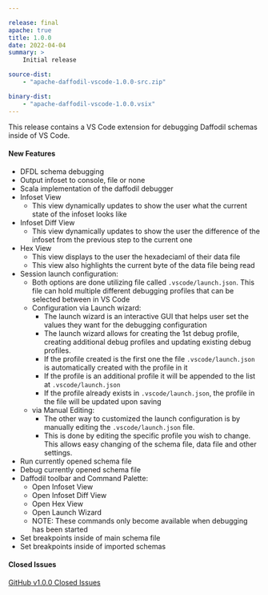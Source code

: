 ```yaml
---

release: final
apache: true
title: 1.0.0
date: 2022-04-04
summary: >
    Initial release

source-dist:
    - "apache-daffodil-vscode-1.0.0-src.zip"

binary-dist:
    - "apache-daffodil-vscode-1.0.0.vsix"
---
```


This release contains a VS Code extension for debugging Daffodil schemas inside of VS Code.

#### New Features

* DFDL schema debugging
* Output infoset to console, file or none
* Scala implementation of the daffodil debugger
* Infoset View
    * This view dynamically updates to show the user what the current state of the infoset looks like
* Infoset Diff View
    * This view dynamically updates to show the user the difference of the infoset from the previous step to the current one
* Hex View
    * This view displays to the user the hexadeciaml of their data file
    * This view also highlights the current byte of the data file being read
* Session launch configuration:
    * Both options are done utilizing file called `.vscode/launch.json`. This file can hold multiple different debugging profiles that can be selected between in VS Code
    * Configuration via Launch wizard:
        * The launch wizard is an interactive GUI that helps user set the values they want for the debugging configuration
        * The launch wizard allows for creating the 1st debug profile, creating additional debug profiles and updating existing debug profiles.
        * If the profile created is the first one the file `.vscode/launch.json` is automatically created with the profile in it
        * If the profile is an additional profile it will be appended to the list at `.vscode/launch.json`
        * If the profile already exists in `.vscode/launch.json`, the profile in the file will be updated upon saving
    * via Manual Editing:
        * The other way to customized the launch configuration is by manually editing the `.vscode/launch.json` file.
        * This is done by editing the specific profile you wish to change. This allows easy changing of the schema file, data file and other settings.
* Run currently opened schema file
* Debug currently opened schema file
* Daffodil toolbar and Command Palette:
    * Open Infoset View
    * Open Infoset Diff View
    * Open Hex View
    * Open Launch Wizard
    * NOTE: These commands only become available when debugging has been started
* Set breakpoints inside of main schema file
* Set breakpoints inside of imported schemas

#### Closed Issues

[GitHub v1.0.0 Closed Issues](https://github.com/apache/daffodil-vscode/milestone/1?closed=1)
